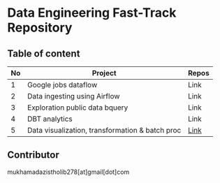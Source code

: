 # Data Engineering Fast-Track Repository

## Table of content

|   No  |       Project      |     Repos    |
| ----- |   -----------   | ----------- |
|   1   | Google jobs dataflow      | Link       |
|   2   | Data ingesting using Airflow   | Link        |
|   3   | Exploration public data bquery   | Link        |
|   4   | DBT analytics      | Link       |
|   5   | Data visualization, transformation & batch proc   | [Link](https://github.com/mukhamadazistholib/data-engineering/tree/main/data%20visualization)        |


## Contributor
mukhamadazistholib278[at]gmail[dot]com
